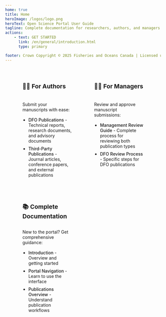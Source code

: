 ```yaml
---
home: true
title: Home
heroImage: /logos/logo.png
heroText: Open Science Portal User Guide
tagline: Complete documentation for researchers, authors, and managers
actions:
    - text: GET STARTED
      link: /en/general/introduction.html
      type: primary

footer: Crown Copyright © 2025 Fisheries and Oceans Canada | Licensed under Open Government Licence – Canada
---
```


<div class="custom-cards">
  <div class="card">
    <h3>👩‍🔬 For Authors</h3>
    <p>Submit your manuscripts with ease:</p>
    <ul>
      <li><router-link to="/en/dfo/manuscript-record-form.html">DFO Publications</router-link> - Technical reports, research documents, and advisory documents</li>
      <li><router-link to="/en/third-party/manuscript-record-form.html">Third-Party Publications</router-link> - Journal articles, conference papers, and external publications</li>
    </ul>
  </div>

  <div class="card">
    <h3>👨‍💼 For Managers</h3>
    <p>Review and approve manuscript submissions:</p>
    <ul>
      <li><router-link to="/en/user-guide/management-review-overview.html">Management Review Guide</router-link> - Complete process for reviewing both publication types</li>
      <li><router-link to="/en/dfo/management-review-process.html">DFO Review Process</router-link> - Specific steps for DFO publications</li>
    </ul>
  </div>

  <div class="card">
    <h3>📚 Complete Documentation</h3>
    <p>New to the portal? Get comprehensive guidance:</p>
    <ul>
      <li><router-link to="/en/welcome/introduction.html">Introduction</router-link> - Overview and getting started</li>
      <li><router-link to="/en/welcome/portal-navigation.html">Portal Navigation</router-link> - Learn to use the interface</li>
      <li><router-link to="/en/user-guide/publications-overview.html">Publications Overview</router-link> - Understand publication workflows</li>
    </ul>
  </div>
</div>

<style>
.custom-cards {
  display: grid;
  grid-template-columns: repeat(3, 1fr);
  gap: 2rem;
  margin: 2rem 0;
  padding: 0 2rem;
  max-width: 1200px;
  margin: 2rem auto;
}

.card {
  background: var(--c-bg-light);
  border: 1px solid var(--c-border);
  border-radius: 8px;
  padding: 1.5rem;
  transition: box-shadow 0.2s ease;
  display: flex;
  flex-direction: column;
  height: 100%;
}

.card:hover {
  box-shadow: 0 4px 12px rgba(0, 0, 0, 0.1);
}

.card h3 {
  margin-top: 0;
  margin-bottom: 1rem;
  color: var(--c-text);
  border-bottom: none;
  font-size: 1.2rem;
  min-height: 2.5rem;
  display: flex;
  align-items: center;
}

.card p {
  color: var(--c-text-light);
  margin-bottom: 1rem;
}

.card ul {
  margin: 0;
  padding-left: 1.2rem;
}

.card li {
  margin-bottom: 0.5rem;
}

.card a,
.card router-link {
  color: var(--c-brand);
  text-decoration: none;
  font-weight: 500;
}

.card a:hover,
.card router-link:hover {
  text-decoration: underline;
  color: var(--c-brand-light);
}

/* Better link colors for dark mode */
@media (prefers-color-scheme: dark) {
  .card a,
  .card router-link {
    color: #4fc08d;
  }

  .card a:hover,
  .card router-link:hover {
    color: #6bd4a8;
  }
}

@media (max-width: 1024px) {
  .custom-cards {
    grid-template-columns: repeat(2, 1fr);
    gap: 1.5rem;
  }
}

@media (max-width: 768px) {
  .custom-cards {
    grid-template-columns: 1fr;
    padding: 0 1rem;
    gap: 1rem;
  }
}
</style>

